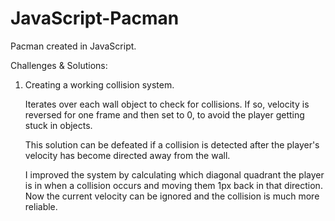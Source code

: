 # JavaScript-Pacman

Pacman created in JavaScript.

Challenges & Solutions:

1. Creating a working collision system.

    Iterates over each wall object to check for collisions. If so, velocity is reversed for one frame and then set to 0, to avoid the player getting stuck in objects.

    This solution can be defeated if a collision is detected after the player's velocity has become directed away from the wall.

    I improved the system by calculating which diagonal quadrant the player is in when a collision occurs and moving them 1px back in that direction. Now the current velocity can be ignored and the collision is much more reliable.
